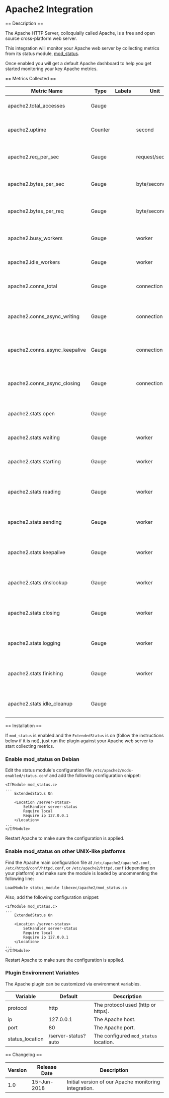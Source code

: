 Apache2 Integration
===================

== Description ==

The Apache HTTP Server, colloquially called Apache, is a free and open source cross-platform web server.

This integration will monitor your Apache web server by collecting metrics from its status module, [mod_status](https://httpd.apache.org/docs/current/mod/mod_status.html).

Once enabled you will get a default Apache dashboard to help you get started monitoring your key Apache metrics.

== Metrics Collected ==

|Metric Name                  |Type   |Labels|Unit          |Description                                       |
|-----------------------------|-------|------|--------------|--------------------------------------------------|
|apache2.total_accesses       |Gauge  |      |              |The total number of accesses.                     |
|apache2.uptime               |Counter|      |second        |The amount of time the server has been running.   |
|apache2.req_per_sec          |Gauge  |      |request/second|The number of requests performed per second.      |
|apache2.bytes_per_sec        |Gauge  |      |byte/second   |The number of bytes served per second.            |
|apache2.bytes_per_req        |Gauge  |      |byte/second   |The number of bytes served per request.           |
|apache2.busy_workers         |Gauge  |      |worker        |The number of workers serving requests.           |
|apache2.idle_workers         |Gauge  |      |worker        |The number of idle workers.                       |
|apache2.conns_total          |Gauge  |      |connection    |The total number of connections performed.        |
|apache2.conns_async_writing  |Gauge  |      |connection    |The number of asynchronous writes connections.    |
|apache2.conns_async_keepalive|Gauge  |      |connection    |The number of asynchronous keep alive connections.|
|apache2.conns_async_closing  |Gauge  |      |connection    |The number of asynchronous closing connections.   |
|apache2.stats.open           |Gauge  |      |              |Open slot with no current process.                |
|apache2.stats.waiting        |Gauge  |      |worker        |Idle workers waiting for connection.              |
|apache2.stats.starting       |Gauge  |      |worker        |The number of busy workers starting up.           |
|apache2.stats.reading        |Gauge  |      |worker        |The number of busy workers reading request.       |
|apache2.stats.sending        |Gauge  |      |worker        |The number of busy workers sending reply.         |
|apache2.stats.keepalive      |Gauge  |      |worker        |The number of workers busy with keepalive (read). |
|apache2.stats.dnslookup      |Gauge  |      |worker        |The number of workers busy with DNS Lookup.       |
|apache2.stats.closing        |Gauge  |      |worker        |The number of busy workers closing connection.    |
|apache2.stats.logging        |Gauge  |      |worker        |The number of busy workers logging.               |
|apache2.stats.finishing      |Gauge  |      |worker        |The number of busy workers gracefully finishing.  |
|apache2.stats.idle_cleanup   |Gauge  |      |              |The number of idle cleanup of workers.            |

== Installation ==

If `mod_status` is enabled and the `ExtendedStatus` is on (follow the instructions below if it is not), just run the plugin against your Apache web server to start collecting metrics.

### Enable mod_status on Debian

Edit the status module's configuration file `/etc/apache2/mods-enabled/status.conf` and add the following configuration snippet:

```
<IfModule mod_status.c>
...
	ExtendedStatus On

	<Location /server-status>
	    SetHandler server-status
	    Require local
	    Require ip 127.0.0.1
	</Location>
...
</IfModule>
```

Restart Apache to make sure the configuration is applied.

### Enable mod_status on other UNIX-like platforms

Find the Apache main configuration file at `/etc/apache2/apache2.conf`, `/etc/httpd/conf/httpd.conf`, or `/etc/apache2/httpd.conf` (depending on your platform) and make sure the module is loaded by uncommenting the following line:

```
LoadModule status_module libexec/apache2/mod_status.so
```

Also, add the following configuration snippet:

```
<IfModule mod_status.c>
...
	ExtendedStatus On

	<Location /server-status>
	    SetHandler server-status
	    Require local
	    Require ip 127.0.0.1
	</Location>
...
</IfModule>
```

Restart Apache to make sure the configuration is applied.

### Plugin Environment Variables

The Apache plugin can be customized via environment variables.

|Variable       |Default            |Description                          |
|---------------|-------------------|-------------------------------------|
|protocol       |http               |The protocol used (http or https).   |
|ip             |127.0.0.1          |The Apache host.                     |
|port           |80                 |The Apache port.                     |
|status_location|/server-status?auto|The configured `mod_status` location.|

== Changelog ==

|Version|Release Date|Description                                          |
|-------|------------|-----------------------------------------------------|
|1.0    |15-Jun-2018 |Initial version of our Apache monitoring integration.|
